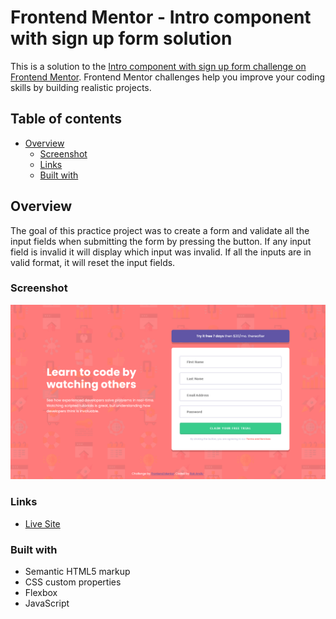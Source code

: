 # Frontend Mentor - Intro component with sign up form solution

This is a solution to the [Intro component with sign up form challenge on Frontend Mentor](https://www.frontendmentor.io/challenges/intro-component-with-signup-form-5cf91bd49edda32581d28fd1). Frontend Mentor challenges help you improve your coding skills by building realistic projects. 

## Table of contents

- [Overview](#overview)
  - [Screenshot](#screenshot)
  - [Links](#links)
  - [Built with](#built-with)

## Overview
The goal of this practice project was to create a form and validate all the input fields when submitting the form by pressing the button. If any input field is invalid it will display which input was invalid. If all the inputs are in valid format, it will reset the input fields.

### Screenshot

![](./screenshot.png)

### Links

- [Live Site](https://rokandic.github.io/practice-FM-intro-with-signup-form/)

### Built with

- Semantic HTML5 markup
- CSS custom properties 
- Flexbox
- JavaScript